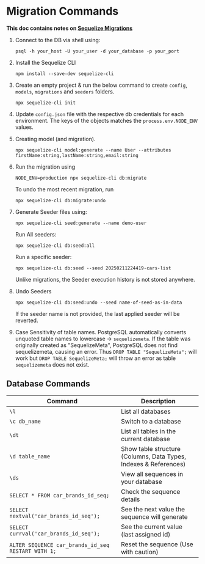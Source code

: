 # Migration Commands

**This doc contains notes on [Sequelize Migrations](https://sequelize.org/docs/v6/other-topics/migrations/)**

1.  Connect to the DB via shell using:
    ```
    psql -h your_host -U your_user -d your_database -p your_port
    ```

2.  Install the Sequelize CLI
    ```
    npm install --save-dev sequelize-cli
    ```

3.  Create an empty project & run the below command to create `config`, `models`, `migrations` and `seeders` folders.
    ```
    npx sequelize-cli init
    ```

4.  Update `config.json` file with the respective db credentials for each environment. The keys of the objects matches the `process.env.NODE_ENV` values.

5.  Creating model (and migration).
    ```
    npx sequelize-cli model:generate --name User --attributes firstName:string,lastName:string,email:string
    ```

6.  Run the migration using
    ```
    NODE_ENV=production npx sequelize-cli db:migrate
    ```

    To undo the most recent migration, run
    ```
    npx sequelize-cli db:migrate:undo
    ```

7.  Generate Seeder files using:
    ```
    npx sequelize-cli seed:generate --name demo-user
    ```

    Run All seeders:
    ```
    npx sequelize-cli db:seed:all
    ```

    Run a specific seeder:
    ```
    npx sequelize-cli db:seed --seed 20250211224419-cars-list
    ```
    Unlike migrations, the Seeder execution history is not stored anywhere.

8.  Undo Seeders
    ```
    npx sequelize-cli db:seed:undo --seed name-of-seed-as-in-data
    ```
    If the seeder name is not provided, the last applied seeder will be reverted.

9.  Case Sensitivity of table names.
    PostgreSQL automatically converts unquoted table names to lowercase → `sequelizemeta`. If the table was originally created as "SequelizeMeta", PostgreSQL does not find sequelizemeta, causing an error. Thus `DROP TABLE "SequelizeMeta";` will work but `DROP TABLE SequelizeMeta;` will throw an error as table `sequelizemeta` does not exist.

## Database Commands

| Command |	Description |
|-|-|
| `\l` | List all databases |
| `\c db_name` | Switch to a database |
| `\dt` |	List all tables in the current database |
| `\d table_name` |	Show table structure (Columns, Data Types, Indexes & References) |
| `\ds` | View all sequences in your database |
| `SELECT * FROM car_brands_id_seq;` | Check the sequence details |
| `SELECT nextval('car_brands_id_seq');` | See the next value the sequence will generate |
| `SELECT currval('car_brands_id_seq');` | See the current value (last assigned id) |
| `ALTER SEQUENCE car_brands_id_seq RESTART WITH 1;` | Reset the sequence (Use with caution) |

